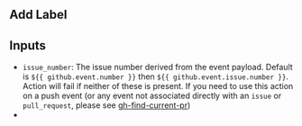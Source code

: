 ## Add Label

## Inputs
* `issue_number`: The issue number derived from the event payload. Default is `${{ github.event.number }}` then `${{ github.event.issue.number }}`. Action will fail if neither of these is present. If you need to use this action on a push event (or any event not associated directly with an `issue` or `pull_request`, please see [gh-find-current-pr](https://github.com/jwalton/gh-find-current-pr))
*
